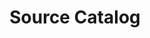 ---
id: ed3743e1-8c1f-4777-aa03-95b07412286d
blueprint: data
title: 'Source Catalog'
nav_title: 'collection::source-catalog'
catalog: source-catalog
template: integration-catalog
hide_helpful: true
---